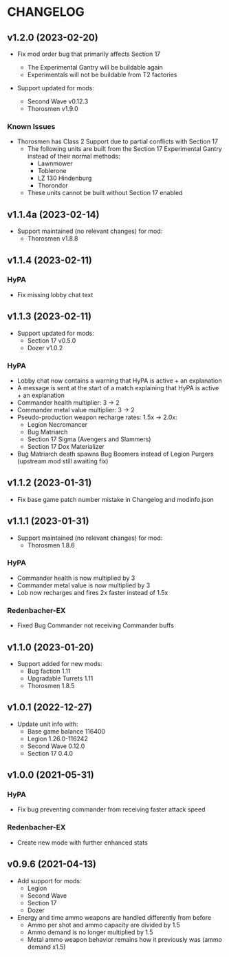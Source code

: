 # CHANGELOG

## v1.2.0 (2023-02-20)

- Fix mod order bug that primarily affects Section 17
  - The Experimental Gantry will be buildable again
  - Experimentals will not be buildable from T2 factories

- Support updated for mods:
  - Second Wave v0.12.3
  - Thorosmen v1.9.0

### Known Issues

- Thorosmen has Class 2 Support due to partial conflicts with Section 17
  - The following units are built from the Section 17 Experimental Gantry instead of their normal methods:
    - Lawnmower
    - Toblerone
    - LZ 130 Hindenburg
    - Thorondor
  - These units cannot be built without Section 17 enabled


## v1.1.4a (2023-02-14)

- Support maintained (no relevant changes) for mod:
  - Thorosmen v1.8.8

## v1.1.4 (2023-02-11)
### HyPA
- Fix missing lobby chat text

## v1.1.3 (2023-02-11)

- Support updated for mods:
  - Section 17 v0.5.0
  - Dozer v1.0.2

### HyPA
- Lobby chat now contains a warning that HyPA is active + an explanation
- A message is sent at the start of a match explaining that HyPA is active + an explanation
- Commander health multiplier: 3 -> 2
- Commander metal value multiplier: 3 -> 2
- Pseudo-production weapon recharge rates: 1.5x -> 2.0x:
  - Legion Necromancer
  - Bug Matriarch
  - Section 17 Sigma (Avengers and Slammers)
  - Section 17 Dox Materializer
- Bug Matriarch death spawns Bug Boomers instead of Legion Purgers (upstream mod still awaiting fix)

## v1.1.2 (2023-01-31)
- Fix base game patch number mistake in Changelog and modinfo.json

## v1.1.1 (2023-01-31)

- Support maintained (no relevant changes) for mod:
  - Thorosmen 1.8.6

### HyPA
- Commander health is now multiplied by 3
- Commander metal value is now multiplied by 3
- Lob now recharges and fires 2x faster instead of 1.5x
  
### Redenbacher-EX
- Fixed Bug Commander not receiving Commander buffs

## v1.1.0 (2023-01-20)

- Support added for new mods:
  - Bug faction 1.11
  - Upgradable Turrets 1.11
  - Thorosmen 1.8.5

## v1.0.1 (2022-12-27)

- Update unit info with:
  - Base game balance 116400
  - Legion 1.26.0-116242
  - Second Wave 0.12.0
  - Section 17 0.4.0

## v1.0.0 (2021-05-31)

### HyPA
- Fix bug preventing commander from receiving faster attack speed

### Redenbacher-EX
- Create new mode with further enhanced stats

## v0.9.6 (2021-04-13)

- Add support for mods:
  - Legion
  - Second Wave
  - Section 17
  - Dozer
- Energy and time ammo weapons are handled differently from before
  - Ammo per shot and ammo capacity are divided by 1.5
  - Ammo demand is no longer multiplied by 1.5
  - Metal ammo weapon behavior remains how it previously was (ammo demand x1.5)

